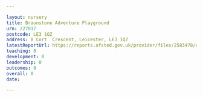 ```yaml
---

layout: nursery
title: Braunstone Adventure Playground
urn: 227017
postcode: LE3 1QZ
address: 8 Cort  Crescent, Leicester, LE3 1QZ
latestReportUrl: https://reports.ofsted.gov.uk/provider/files/2583478/urn/227017.pdf
teaching: 0
development: 0
leadership: 0
outcomes: 0
overall: 0
date: 

---
```

